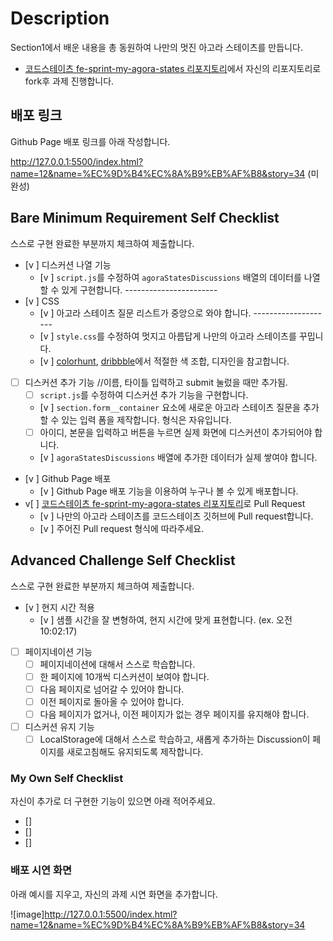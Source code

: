 # Description

Section1에서 배운 내용을 총 동원하여 나만의 멋진 아고라 스테이츠를 만듭니다.

- [코드스테이츠 fe-sprint-my-agora-states 리포지토리](https://github.com/codestates-seb/fe-sprint-my-agora-states)에서 자신의 리포지토리로 fork후 과제 진행합니다.

## 배포 링크

Github Page 배포 링크를 아래 작성합니다.

http://127.0.0.1:5500/index.html?name=12&name=%EC%9D%B4%EC%8A%B9%EB%AF%B8&story=34  (미완성)

## Bare Minimum Requirement Self Checklist

스스로 구현 완료한 부분까지 체크하여 제출합니다.

- [v ] 디스커션 나열 기능
    - [v ] `script.js`를 수정하여 `agoraStatesDiscussions` 배열의 데이터를 나열할 수 있게 구현합니다. -----------------------
- [v ] CSS
    - [v ] 아고라 스테이츠 질문 리스트가 중앙으로 와야 합니다. --------------------
    - [v ] `style.css`를 수정하여 멋지고 아름답게 나만의 아고라 스테이츠를 꾸밉니다.
    - [v ] [colorhunt](https://colorhunt.co/palettes/popular), [dribbble](https://dribbble.com/)에서 적절한 색 조합, 디자인을 참고합니다.
- [ ] 디스커션 추가 기능   //이름, 타이틀 입력하고 submit 눌렀을 때만 추가됨.
    - [ ] `script.js`를 수정하여 디스커션 추가 기능을 구현합니다.
    - [v ] `section.form__container` 요소에 새로운 아고라 스테이츠 질문을 추가할 수 있는 입력 폼을 제작합니다. 형식은 자유입니다.
    - [ ] 아이디, 본문을 입력하고 버튼을 누르면 실제 화면에 디스커션이 추가되어야 합니다.
    - [v ] `agoraStatesDiscussions` 배열에 추가한 데이터가 실제 쌓여야 합니다.
- [v ] Github Page 배포
  - [v ] Github Page 배포 기능을 이용하여 누구나 볼 수 있게 배포합니다.
- v[ ] [코드스테이츠 fe-sprint-my-agora-states 리포지토리](https://github.com/codestates-seb/fe-sprint-my-agora-states)로 Pull Request
  - [v ] 나만의 아고라 스테이츠를 코드스테이츠 깃허브에 Pull request합니다.
  - [v ] 주어진 Pull request 형식에 따라주세요.

## Advanced Challenge Self Checklist

스스로 구현 완료한 부분까지 체크하여 제출합니다.

- [v ] 현지 시간 적용
    - [v ] 샘플 시간을 잘 변형하여, 현지 시간에 맞게 표현합니다. (ex. 오전 10:02:17)
- [ ] 페이지네이션 기능
    - [ ] 페이지네이션에 대해서 스스로 학습합니다.
    - [ ] 한 페이지에 10개씩 디스커션이 보여야 합니다.
    - [ ] 다음 페이지로 넘어갈 수 있어야 합니다.
    - [ ] 이전 페이지로 돌아올 수 있어야 합니다.
    - [ ] 다음 페이지가 없거나, 이전 페이지가 없는 경우 페이지를 유지해야 합니다.
- [ ] 디스커션 유지 기능
    - [ ] LocalStorage에 대해서 스스로 학습하고, 새롭게 추가하는 Discussion이 페이지를 새로고침해도 유지되도록 제작합니다.

### My Own Self Checklist

자신이 추가로 더 구현한 기능이 있으면 아래 적어주세요.

- []
- []
- []

### 배포 시연 화면

아래 예시를 지우고, 자신의 과제 시연 화면을 추가합니다.

 ![image]http://127.0.0.1:5500/index.html?name=12&name=%EC%9D%B4%EC%8A%B9%EB%AF%B8&story=34

